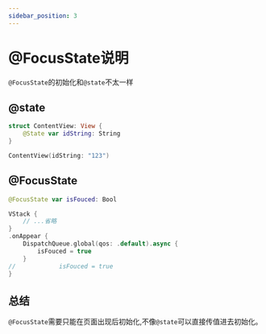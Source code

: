 ```yaml
---
sidebar_position: 3
---
```


# @FocusState说明

`@FocusState`的初始化和`@state`不太一样

## @state

```swift
struct ContentView: View {
    @State var idString: String
}

ContentView(idString: "123")
```

## @FocusState

```swift
@FocusState var isFouced: Bool

VStack {
    // ...省略
}
.onAppear {
    DispatchQueue.global(qos: .default).async {
        isFouced = true
    }
//            isFouced = true
}
```

## 总结

`@FocusState`需要只能在页面出现后初始化,不像`@state`可以直接传值进去初始化。
